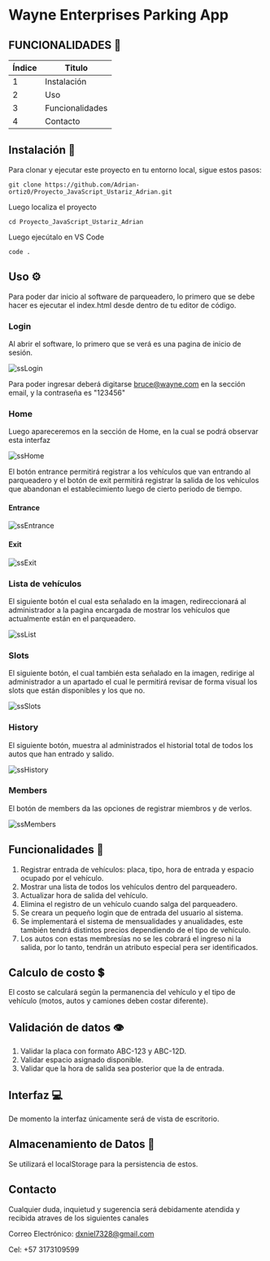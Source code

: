 
# Wayne Enterprises Parking App

## FUNCIONALIDADES 📏

| Índice | Titulo          |
| ------ | --------------- |
| 1      | Instalación     |
| 2      | Uso             |
| 3      | Funcionalidades |
| 4      | Contacto        |

## Instalación 🔩

Para clonar y ejecutar este proyecto en tu entorno local, sigue estos pasos:

```
git clone https://github.com/Adrian-ortiz0/Proyecto_JavaScript_Ustariz_Adrian.git
```

Luego localiza el proyecto

```
cd Proyecto_JavaScript_Ustariz_Adrian
```

Luego ejecútalo en VS Code

```
code .
```

## Uso ⚙

Para poder dar inicio al software de parqueadero, lo primero que se debe hacer es ejecutar el index.html desde dentro de tu editor de código.

### Login

Al abrir el software, lo primero que se verá es una pagina de inicio de sesión.

![ssLogin](\images\ssLogin.PNG)

Para poder ingresar deberá digitarse bruce@wayne.com en la sección email, y la contraseña es "123456"

### Home

Luego apareceremos en la sección de Home, en la cual se podrá observar esta interfaz

![ssHome](\images\ssHome.PNG)

El botón entrance permitirá registrar a los vehículos que van entrando al parqueadero y el botón de exit permitirá registrar la salida de los vehículos que abandonan el establecimiento luego de cierto periodo de tiempo.

#### Entrance

![ssEntrance](\images\ssEntrance.PNG)

#### Exit

![ssExit](\images\ssExit.PNG)

### Lista de vehículos

El siguiente botón el cual esta señalado en la imagen, redireccionará al administrador a la pagina encargada de mostrar los vehículos que actualmente están en el parqueadero.

![ssList](images\ssList.PNG)

### Slots

El siguiente botón, el cual también esta señalado en la imagen, redirige al administrador a un apartado el cual le permitirá revisar de forma visual los slots que están disponibles y los que no.

![ssSlots](\images\ssSlots.PNG)

### History

El siguiente botón, muestra al administrados el historial total de todos los autos que han entrado y salido.

![ssHistory](\images\ssHistory.PNG)

### Members

El botón de members da las opciones de registrar miembros y de verlos.

![ssMembers](\images\ssMembers.PNG)

## Funcionalidades 📏

1. Registrar entrada de vehículos: placa, tipo, hora de entrada y espacio ocupado por el vehículo.
2. Mostrar una lista de todos los vehículos dentro del parqueadero.
3. Actualizar hora de salida del vehículo.
4. Elimina el registro de un vehículo cuando salga del parqueadero.
5. Se creara un pequeño login que de entrada del usuario al sistema.
6. Se implementará el sistema de mensualidades y anualidades, este también tendrá distintos precios dependiendo de el tipo de vehículo.
7. Los autos con estas membresías no se les cobrará el ingreso ni la salida, por lo tanto, tendrán un atributo especial pera ser identificados.

## Calculo de costo 💲

El costo se calculará según la permanencia del vehículo y el tipo de vehículo (motos, autos y camiones deben costar diferente).

## Validación de datos 👁

1. Validar la placa con formato ABC-123 y ABC-12D.
2. Validar espacio asignado disponible.
3. Validar que la hora de salida sea posterior que la de entrada.

## Interfaz 💻

De momento la interfaz únicamente será de vista de escritorio.

## Almacenamiento de Datos 📩

Se utilizará el localStorage para la persistencia de estos.

## Contacto

Cualquier duda, inquietud y sugerencia será debidamente atendida y recibida atraves de los siguientes canales

Correo Electrónico: dxniel7328@gmail.com

Cel: +57 3173109599
